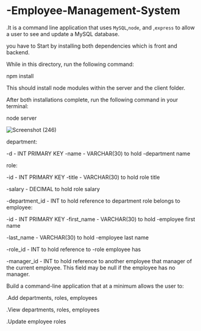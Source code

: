 # -Employee-Management-System


.It is  a command line application that uses  `MySQL`,`node`,  and ,`express` to allow a user to see and update a MySQL database. 


you have to Start by installing both  dependencies which is front and backend. 

While in this directory, run the following command:


npm install


This should install node modules within the server and the client folder.

After both installations complete, run the following command in your terminal:


node server

![Screenshot (246)](https://user-images.githubusercontent.com/65740871/93002320-6364c480-f4f3-11ea-948b-251f94efeeaa.png)

department:

-d - INT PRIMARY KEY
-name - VARCHAR(30) to hold -department name

role:

-id - INT PRIMARY KEY
-title - VARCHAR(30) to hold role title

-salary - DECIMAL to hold role salary

-department_id - INT to hold reference to department role belongs to
employee:

-id - INT PRIMARY KEY
-first_name - VARCHAR(30) to hold -employee first name

-last_name - VARCHAR(30) to hold -employee last name

-role_id - INT to hold reference to -role employee has

-manager_id - INT to hold reference to another employee that manager of the current employee. This field may be null if the employee has no manager.

Build a command-line application that at a minimum allows the user to:

.Add departments, roles, employees

.View departments, roles, employees

.Update employee roles
